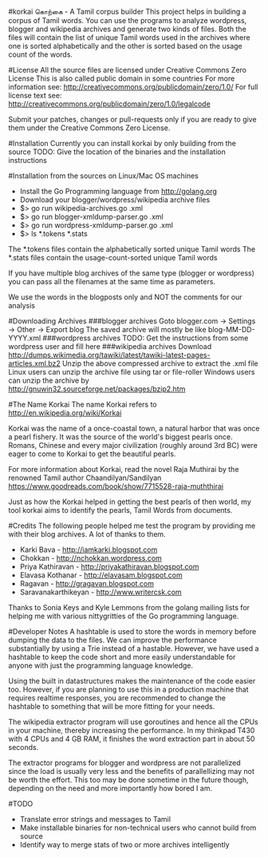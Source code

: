 #korkai கொற்கை - A Tamil corpus builder
This project helps in building a corpus of Tamil words. You can use the programs
to analyze wordpress, blogger and wikipedia archives and generate two kinds of
files. Both the files will contain the list of unique Tamil words used in the
archives where one is sorted alphabetically and the other is sorted based on
the usage count of the words.

#License
All the source files are licensed under Creative Commons Zero License
This is also called public domain in some countries
For more information see:	http://creativecommons.org/publicdomain/zero/1.0/
For full license text see:	http://creativecommons.org/publicdomain/zero/1.0/legalcode

Submit your patches, changes or pull-requests only if you are ready to give them
under the Creative Commons Zero License.


#Installation
Currently you can install korkai by only building from the source
TODO: Give the location of the binaries and the installation instructions

#Installation from the sources on Linux/Mac OS machines
* Install the Go Programming language from http://golang.org
* Download your blogger/wordpress/wikipedia archive files
* $> go run wikipedia-archives.go <wikipedia-archive>.xml
* $> go run blogger-xmldump-parser.go <blogger-archive>.xml
* $> go run wordpress-xmldump-parser.go <wordpress-archive>.xml
* $> ls *.tokens *.stats

The *.tokens files contain the alphabetically sorted unique Tamil words
The *.stats files contain the usage-count-sorted unique Tamil words

If you have multiple blog archives of the same type (blogger or wordpress) you
can pass all the filenames at the same time as parameters.

We use the words in the blogposts only and NOT the comments for our analysis

#Downloading Archives
###blogger archives
Goto blogger.com -> Settings -> Other -> Export blog
The saved archive will mostly be like blog-MM-DD-YYYY.xml
###wordpress archives
TODO: Get the instructions from some wordpress user and fill here
###wikipedia archives
Download http://dumps.wikimedia.org/tawiki/latest/tawiki-latest-pages-articles.xml.bz2
Unzip the above compressed archive to extract the .xml file
Linux users can unzip the archive file using tar or file-roller
Windows users can unzip the archive by http://gnuwin32.sourceforge.net/packages/bzip2.htm

#The Name Korkai
The name Korkai refers to http://en.wikipedia.org/wiki/Korkai

Korkai was the name of a once-coastal town, a natural harbor that was once a 
pearl fishery. It was the source of the world's biggest pearls once. Romans, 
Chinese and every major civilization (roughly around 3rd BC) were eager to come
to Korkai to get the beautiful pearls.

For more information about Korkai, read the novel Raja Muthirai by the renowned
Tamil author Chaandilyan/Sandilyan https://www.goodreads.com/book/show/7715528-raja-muththirai

Just as how the Korkai helped in getting the best pearls of then world, my tool
korkai aims to identify the pearls, Tamil Words from documents.

#Credits
The following people helped me test the program by providing me with their blog
archives. A lot of thanks to them.

* Karki Bava - http://iamkarki.blogspot.com
* Chokkan - http://nchokkan.wordpress.com
* Priya Kathiravan - http://priyakathiravan.blogspot.com
* Elavasa Kothanar - http://elavasam.blogspot.com
* Ragavan - http://gragavan.blogspot.com
* Saravanakarthikeyan - http://www.writercsk.com

Thanks to Sonia Keys and Kyle Lemmons from the golang mailing lists for helping 
me with various nittygritties of the Go programming language.

#Developer Notes
A hashtable is used to store the words in memory before dumping the data to the
files. We can improve the performance substantially by using a Trie instead of a
hastable. However, we have used a hashtable to keep the code short and more
easily understandable for anyone with just the programming language knowledge. 

Using the built in datastructures makes the maintenance of the code easier too.
However, if you are planning to use this in a production machine that requires 
realtime responses, you are recommended to change the hashtable to something 
that will be more fitting for your needs.

The wikipedia extractor program will use goroutines and hence all the CPUs in
your machine, thereby increasing the performance. In my thinkpad T430 with 4
CPUs and 4 GB RAM, it finishes the word extraction part in about 50 seconds.

The extractor programs for blogger and wordpress are not parallelized since the
load is usually very less and the benefits of parallellizing may not be worth 
the effort. This too may be done sometime in the future though, depending on the
need and more importantly how bored I am.

#TODO
* Translate error strings and messages to Tamil
* Make installable binaries for non-technical users who cannot build from source
* Identify way to merge stats of two or more archives intelligently
